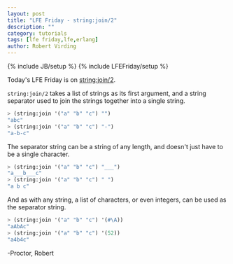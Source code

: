 ```yaml
---
layout: post
title: "LFE Friday - string:join/2"
description: ""
category: tutorials
tags: [lfe friday,lfe,erlang]
author: Robert Virding
---
```

{% include JB/setup %}
{% include LFEFriday/setup %}

Today's LFE Friday is on [string:join/2](http://www.erlang.org/doc/man/string.html#join-2).

``string:join/2`` takes a list of strings as its first argument, and a string separator used to join the strings together into a single string.

```cl
> (string:join '("a" "b" "c") "")
"abc"
> (string:join '("a" "b" "c") "-")
"a-b-c"
```

The separator string can be a string of any length, and doesn't just have to be a single character.

```cl
> (string:join '("a" "b" "c") "___")
"a___b___c"
> (string:join '("a" "b" "c") " ")  
"a b c"
```

And as with any string, a list of characters, or even integers, can be used as the separator string.

```cl
> (string:join '("a" "b" "c") '(#\A))
"aAbAc"
> (string:join '("a" "b" "c") '(52)) 
"a4b4c"
```

-Proctor, Robert

